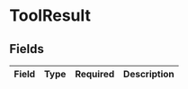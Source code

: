 # ToolResult


## Fields

| Field       | Type        | Required    | Description |
| ----------- | ----------- | ----------- | ----------- |